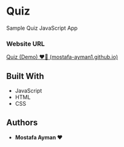 # Quiz

Sample Quiz JavaScript App

### Website URL

[Quiz (Demo) ❤️🥰 (mostafa-ayman1.github.io)](https://mostafa-ayman1.github.io/Quiz/)

## Built With

- JavaScript
- HTML
- CSS

## Authors

- **Mostafa Ayman ❤️**
